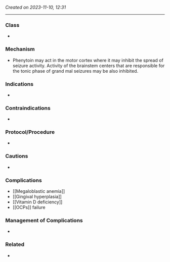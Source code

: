 *Created on 2023-11-10, 12:31* 

---
### Class 
- 


### Mechanism
- Phenytoin may act in the motor cortex where it may inhibit the spread of seizure activity. Activity of the brainstem centers that are responsible for the tonic phase of grand mal seizures may be also inhibited.


### Indications
- 


### Contraindications
- 


### Protocol/Procedure
- 


### Cautions
- 


### Complications
- [[Megaloblastic anemia]]
- [[Gingival hyperplasia]]
- [[Vitamin D deficiency]]
- [[OCPs]] failure 


### Management of Complications
- 


### Related
- 